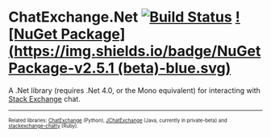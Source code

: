 ChatExchange.Net [![Build Status](https://travis-ci.org/ArcticEcho/ChatExchange.Net.svg)](https://travis-ci.org/ArcticEcho/ChatExchange.Net) [![NuGet Package](https://img.shields.io/badge/NuGet Package-v2.5.1 (beta)-blue.svg)](https://www.nuget.org/packages/ChatExchange.Net/2.5.1-beta)
================

A .Net library (requires .Net 4.0, or the Mono equivalent) for interacting with [Stack Exchange](http://stackexchange.com/) chat.

-----

<sup><sup>Related libraries: [ChatExchange](https://github.com/Manishearth/ChatExchange) (Python), [JChatExchange](https://github.com/Vincentyification/JChatExchange) (Java, currently in private-beta) and [stackexchange-chatty](https://github.com/KeyboardFire/stackexchange-chatty) (Ruby).</sup></sup>
